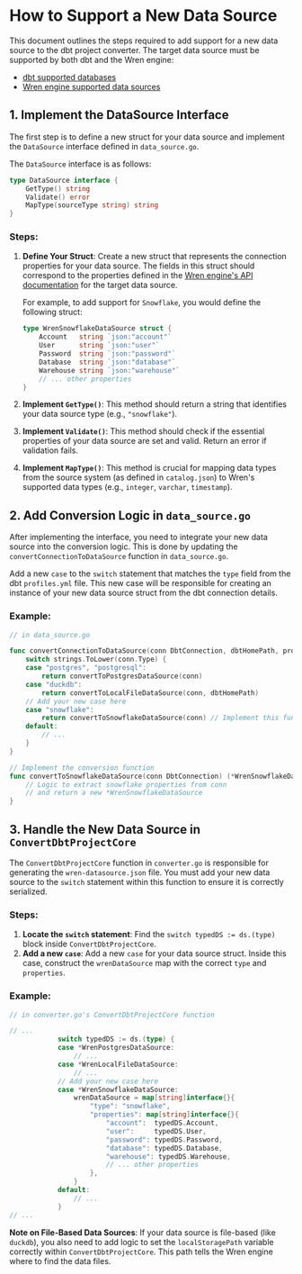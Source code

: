 # How to Support a New Data Source

This document outlines the steps required to add support for a new data source to the dbt project converter.
The target data source must be supported by both dbt and the Wren engine:
- [dbt supported databases](https://docs.getdbt.com/docs/supported-data-platforms)
- [Wren engine supported data sources](https://docs.getwren.ai/oss/wren_engine_api#tag/AthenaConnectionInfo)

## 1. Implement the DataSource Interface

The first step is to define a new struct for your data source and implement the `DataSource` interface defined in `data_source.go`.

The `DataSource` interface is as follows:

```go
type DataSource interface {
    GetType() string
    Validate() error
    MapType(sourceType string) string
}
```

### Steps:

1.  **Define Your Struct**: Create a new struct that represents the connection properties for your data source. The fields in this struct should correspond to the properties defined in the [Wren engine's API documentation](https://docs.getwren.ai/oss/wren_engine_api#tag/SnowflakeConnectionInfo) for the target data source.

    For example, to add support for `Snowflake`, you would define the following struct:

    ```go
    type WrenSnowflakeDataSource struct {
        Account   string `json:"account"`
        User      string `json:"user"`
        Password  string `json:"password"`
        Database  string `json:"database"`
        Warehouse string `json:"warehouse"`
        // ... other properties
    }
    ```

2.  **Implement `GetType()`**: This method should return a string that identifies your data source type (e.g., `"snowflake"`).

3.  **Implement `Validate()`**: This method should check if the essential properties of your data source are set and valid. Return an error if validation fails.

4.  **Implement `MapType()`**: This method is crucial for mapping data types from the source system (as defined in `catalog.json`) to Wren's supported data types (e.g., `integer`, `varchar`, `timestamp`).

## 2. Add Conversion Logic in `data_source.go`

After implementing the interface, you need to integrate your new data source into the conversion logic. This is done by updating the `convertConnectionToDataSource` function in `data_source.go`.

Add a new `case` to the `switch` statement that matches the `type` field from the dbt `profiles.yml` file. This new case will be responsible for creating an instance of your new data source struct from the dbt connection details.

### Example:

```go
// in data_source.go

func convertConnectionToDataSource(conn DbtConnection, dbtHomePath, profileName, outputName string) (DataSource, error) {
	switch strings.ToLower(conn.Type) {
	case "postgres", "postgresql":
		return convertToPostgresDataSource(conn)
	case "duckdb":
		return convertToLocalFileDataSource(conn, dbtHomePath)
    // Add your new case here
	case "snowflake":
		return convertToSnowflakeDataSource(conn) // Implement this function
	default:
		// ...
	}
}

// Implement the conversion function
func convertToSnowflakeDataSource(conn DbtConnection) (*WrenSnowflakeDataSource, error) {
    // Logic to extract snowflake properties from conn
    // and return a new *WrenSnowflakeDataSource
}
```

## 3. Handle the New Data Source in `ConvertDbtProjectCore`

The `ConvertDbtProjectCore` function in `converter.go` is responsible for generating the `wren-datasource.json` file. You must add your new data source to the `switch` statement within this function to ensure it is correctly serialized.

### Steps:

1.  **Locate the `switch` statement**: Find the `switch typedDS := ds.(type)` block inside `ConvertDbtProjectCore`.
2.  **Add a new `case`**: Add a new `case` for your data source struct. Inside this case, construct the `wrenDataSource` map with the correct `type` and `properties`.

### Example:

```go
// in converter.go's ConvertDbtProjectCore function

// ...
			switch typedDS := ds.(type) {
			case *WrenPostgresDataSource:
				// ...
			case *WrenLocalFileDataSource:
				// ...
            // Add your new case here
			case *WrenSnowflakeDataSource:
				wrenDataSource = map[string]interface{}{
					"type": "snowflake",
					"properties": map[string]interface{}{
						"account":  typedDS.Account,
						"user":     typedDS.User,
						"password": typedDS.Password,
						"database": typedDS.Database,
                        "warehouse": typedDS.Warehouse,
						// ... other properties
					},
				}
			default:
				// ...
			}
// ...
```

**Note on File-Based Data Sources**: If your data source is file-based (like `duckdb`), you also need to add logic to set the `localStoragePath` variable correctly within `ConvertDbtProjectCore`. This path tells the Wren engine where to find the data files.
